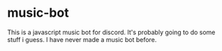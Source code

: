 # music-bot
This is a javascript music bot for discord. 
It's probably going to do some stuff i guess. 
I have never made a music bot before. 
